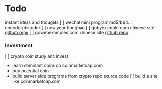 # Todo
instant ideas and thoughts
[ ] wechat mini program md5/b64... encoder/decoder
[ ] new year hongbao
[ ] gobyexample.com chinese site [github repo](https://github.com/mmcgrana/gobyexample)
[ ] gowebexamples.com chinese site [github repo](https://github.com/gowebexamples/gowebexamples)

### Investment
[ ] crypto coin study and invest
   - learn dominant coins on coinmarketcap.com
   - buy potential coin
   - build server side programs from crypto repo source code
[ ] build a site like coinmarketcap.com
